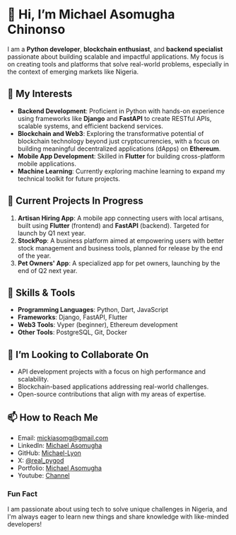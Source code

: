 # 👋 Hi, I’m Michael Asomugha Chinonso 

I am a **Python developer**, **blockchain enthusiast**, and **backend specialist** passionate about building scalable and impactful applications. My focus is on creating tools and platforms that solve real-world problems, especially in the context of emerging markets like Nigeria.  

## 👀 My Interests  
- **Backend Development**: Proficient in Python with hands-on experience using frameworks like **Django** and **FastAPI** to create RESTful APIs, scalable systems, and efficient backend services.  
- **Blockchain and Web3**: Exploring the transformative potential of blockchain technology beyond just cryptocurrencies, with a focus on building meaningful decentralized applications (dApps) on **Ethereum**.  
- **Mobile App Development**: Skilled in **Flutter** for building cross-platform mobile applications.  
- **Machine Learning**: Currently exploring machine learning to expand my technical toolkit for future projects.  

## 🌟 Current Projects In Progress 
1. **Artisan Hiring App**: A mobile app connecting users with local artisans, built using **Flutter** (frontend) and **FastAPI** (backend). Targeted for launch by Q1 next year.  
2. **StockPop**: A business platform aimed at empowering users with better stock management and business tools, planned for release by the end of the year.  
3. **Pet Owners' App**: A specialized app for pet owners, launching by the end of Q2 next year.  

## 🔧 Skills & Tools  
- **Programming Languages**: Python, Dart, JavaScript  
- **Frameworks**: Django, FastAPI, Flutter  
- **Web3 Tools**: Vyper (beginner), Ethereum development  
- **Other Tools**: PostgreSQL, Git, Docker  

## 🤝 I’m Looking to Collaborate On  
- API development projects with a focus on high performance and scalability.  
- Blockchain-based applications addressing real-world challenges.  
- Open-source contributions that align with my areas of expertise.  

## 📫 How to Reach Me  
- Email: [mickiasomg@gmail.com](mailto:mickiasomg@gmail.com)  
- LinkedIn: [Michael Asomugha](https://www.linkedin.com/in/michael-asomugha-213903220?utm_source=share&utm_campaign=share_via&utm_content=profile&utm_medium=ios_app)  
- GitHub: [Michael-Lyon](https://github.com/Michael-Lyon)
- X: [@real_pygod](https://x.com/real_pygod)
- Portfolio: [Michael Asomugha](https://michael-asomugha.up.railway.app)
- Youtube: [Channel](https://youtube.com/@real_pygod?si=vSHDm-8voGVF3ITd)

### Fun Fact  
I am passionate about using tech to solve unique challenges in Nigeria, and I'm always eager to learn new things and share knowledge with like-minded developers!
